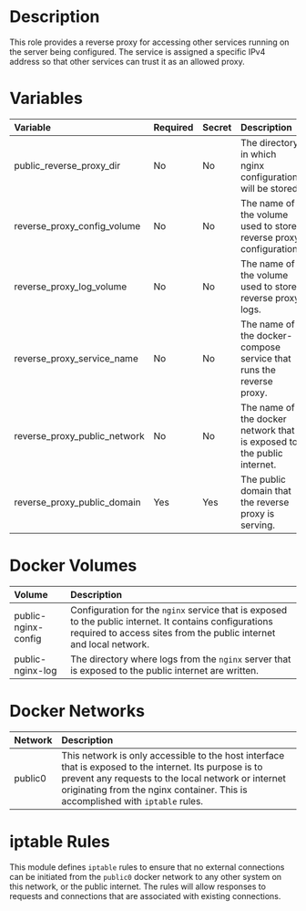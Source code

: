 # Description

This role provides a reverse proxy for accessing other services running on the server being configured.  The service is
assigned a specific IPv4 address so that other services can trust it as an allowed proxy.

# Variables

| Variable                            | Required | Secret | Description                                                                            | Default                                  |
|:------------------------------------|:---------|:-------|:---------------------------------------------------------------------------------------|:-----------------------------------------|
| public_reverse_proxy_dir            | No       | No     | The directory in which nginx configuration will be stored.                             | `{{ docker_compose_dir }}/nginx-public`  |
| reverse_proxy_config_volume         | No       | No     | The name of the volume used to store reverse proxy configuration.                      | public-nginx-config                      |
| reverse_proxy_log_volume            | No       | No     | The name of the volume used to store reverse proxy logs.                               | public-nginx-log                         |
| reverse_proxy_service_name          | No       | No     | The name of the docker-compose service that runs the reverse proxy.                    | public-nginx                             |
| reverse_proxy_public_network        | No       | No     | The name of the docker network that is exposed to the public internet.                 | public0                                  |
 | reverse_proxy_public_domain         | Yes      | Yes    | The public domain that the reverse proxy is serving.                                   |                                          |

# Docker Volumes

 | Volume              | Description                                                                                                                                                                    |
|:--------------------|:-------------------------------------------------------------------------------------------------------------------------------------------------------------------------------|
 | public-nginx-config | Configuration for the `nginx` service that is exposed to the public internet.  It contains configurations required to access sites from the public internet and local network. |
 | public-nginx-log    | The directory where logs from the `nginx` server that is exposed to the public internet are written.                                                                           |

# Docker Networks

| Network | Description                                                                                                                                                                                                                                       |
|:--------|:--------------------------------------------------------------------------------------------------------------------------------------------------------------------------------------------------------------------------------------------------|
 | public0 | This network is only accessible to the host interface that is exposed to the internet.  Its purpose is to prevent any requests to the local network or internet originating from the nginx container.  This is accomplished with `iptable` rules. |

# iptable Rules

This module defines `iptable` rules to ensure that no external connections can be initiated from the `public0` docker
network to any other system on this network, or the public internet.  The rules will allow responses to requests and
connections that are associated with existing connections.
